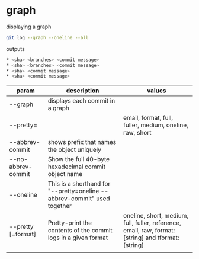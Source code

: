 # graph

displaying a graph

```bash
git log --graph --oneline --all
```

outputs

```bash
* <sha> <branches> <commit message>
* <sha> <branches> <commit message>
* <sha> <commit message>
* <sha> <commit message>
```

| param              | description                                                              | values                                                                                            |
| ------------------ | ------------------------------------------------------------------------ | ------------------------------------------------------------------------------------------------- |
| --graph            | displays each commit in a graph                                          |                                                                                                   |
| --pretty=          |                                                                          | email, format, full, fuller, medium, oneline, raw, short                                          |
| --abbrev-commit    | shows prefix that names the object uniquely                              |                                                                                                   |
| --no-abbrev-commit | Show the full 40-byte hexadecimal commit object name                     |                                                                                                   |
| --oneline          | This is a shorthand for "--pretty=oneline --abbrev-commit" used together |                                                                                                   |
| --pretty [=format] | Pretty-print the contents of the commit logs in a given format           | oneline, short, medium, full, fuller, reference, email, raw, format:[string] and tformat:[string] |
|                    |                                                                          |                                                                                                   |
